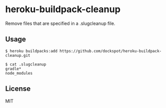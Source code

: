 # heroku-buildpack-cleanup

Remove files that are specified in a .slugcleanup file.

## Usage

    $ heroku buildpacks:add https://github.com/dockspot/heroku-buildpack-cleanup.git

    $ cat .slugcleanup
    gradle*
    node_modules

## License

MIT
